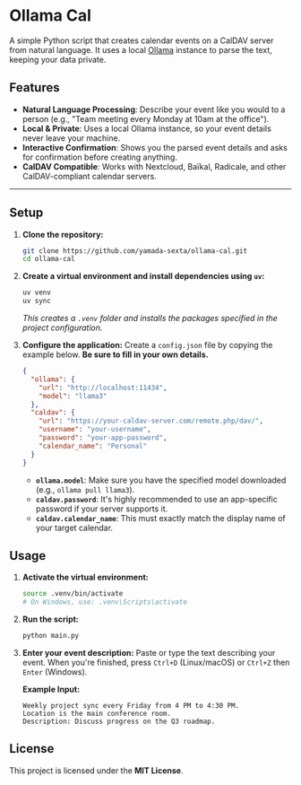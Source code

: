 # Ollama Cal

A simple Python script that creates calendar events on a CalDAV server from natural language. It uses a local [Ollama](https://ollama.com/) instance to parse the text, keeping your data private.

## Features

* **Natural Language Processing**: Describe your event like you would to a person (e.g., "Team meeting every Monday at 10am at the office").
* **Local & Private**: Uses a local Ollama instance, so your event details never leave your machine.
* **Interactive Confirmation**: Shows you the parsed event details and asks for confirmation before creating anything.
* **CalDAV Compatible**: Works with Nextcloud, Baïkal, Radicale, and other CalDAV-compliant calendar servers.

-----

## Setup

1. **Clone the repository:**

    ```bash
    git clone https://github.com/yamada-sexta/ollama-cal.git
    cd ollama-cal
    ```

2. **Create a virtual environment and install dependencies using `uv`:**

    ```bash
    uv venv
    uv sync
    ```

    *This creates a `.venv` folder and installs the packages specified in the project configuration.*

3. **Configure the application:**
    Create a `config.json` file by copying the example below. **Be sure to fill in your own details.**

    ```json
    {
      "ollama": {
        "url": "http://localhost:11434",
        "model": "llama3"
      },
      "caldav": {
        "url": "https://your-caldav-server.com/remote.php/dav/",
        "username": "your-username",
        "password": "your-app-password",
        "calendar_name": "Personal"
      }
    }
    ```

      * **`ollama.model`**: Make sure you have the specified model downloaded (e.g., `ollama pull llama3`).
      * **`caldav.password`**: It's highly recommended to use an app-specific password if your server supports it.
      * **`caldav.calendar_name`**: This must exactly match the display name of your target calendar.

## Usage

1. **Activate the virtual environment:**

    ```bash
    source .venv/bin/activate
    # On Windows, use: .venv\Scripts\activate
    ```

2. **Run the script:**

    ```bash
    python main.py
    ```

3. **Enter your event description:**
    Paste or type the text describing your event. When you're finished, press `Ctrl+D` (Linux/macOS) or `Ctrl+Z` then `Enter` (Windows).

    **Example Input:**

    ```
    Weekly project sync every Friday from 4 PM to 4:30 PM.
    Location is the main conference room.
    Description: Discuss progress on the Q3 roadmap.
    ```

## License

This project is licensed under the **MIT License**.
